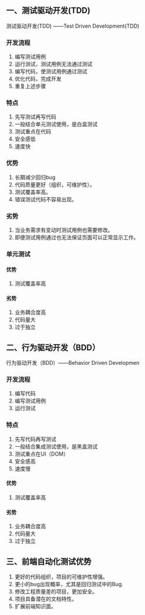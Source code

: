 ## 一、测试驱动开发(TDD) 

测试驱动开发(TDD)  ——Test Driven Development(TDD)

### 开发流程

1. 编写测试用例
2. 运行测试，测试用例无法通过测试
3. 编写代码，使测试用例通过测试
4. 优化代码，完成开发
5. 重复上述步骤

### 特点

1. 先写测试再写代码
2. 一般结合单元测试使用，是白盒测试
3. 测试重点在代码
4. 安全感低
5. 速度快

### 优势

1. 长期减少回归bug
2. 代码质量更好（组织，可维护性）。
3. 测试覆盖率高。
4. 错误测试代码不容易出现。

### 劣势

1. 当业务需求有变动时测试用例也需要修改。
2. 即便测试用例通过也无法保证页面可以正常显示工作。

### 单元测试

#### 优势

1. 测试覆盖率高

#### 劣势

1. 业务耦合度高
2. 代码量大
3. 过于独立

## 二、行为驱动开发（BDD）

行为驱动开发（BDD）——Behavior Driven Developmen

### 开发流程

1. 编写代码
2. 编写测试用例
3. 运行测试

### 特点

1. 先写代码再写测试
2. 一般结合集成测试使用，是黑盒测试
3. 测试重点在UI（DOM）
4. 安全感高
5. 速度慢

#### 优势

1. 测试覆盖率高

#### 劣势

1. 业务耦合度高
2. 代码量大
3. 过于独立

## 三、前端自动化测试优势

1. 更好的代码组织，项目的可维护性增强。
2. 更小的bug出现概率，尤其是回归测试中的Bug.
3. 修改工程质量差的项目，更加安全。
4. 项目具备潜在的文档特性。
5. 扩展前端知识面。